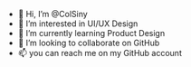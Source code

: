 - 👋 Hi, I’m @ColSiny
- 👀 I’m interested in UI/UX Design
- 🌱 I’m currently learning Product Design
- 💞️ I’m looking to collaborate on GitHub
- 📫 you can reach me on my GitHub account

<!---
ColSiny/ColSiny is a ✨ special ✨ repository because its `README.md` (this file) appears on your GitHub profile.
You can click the Preview link to take a look at your changes.
--->
